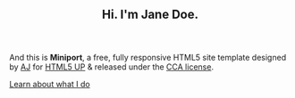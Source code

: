 <div class="wrapper style1 first">
	<article class="container" id="top">
		<div class="row">
			<div class="4u 12u(mobile)">
				<span class="image fit"><img src="/images/miniport/pic00.jpg" alt="" /></span>
			</div>
			<div class="8u 12u(mobile)">
				<header>
					<h1>Hi. I'm <strong>Jane Doe</strong>.</h1>
				</header>
				<p>And this is <strong>Miniport</strong>, a free, fully responsive HTML5 site template designed by <a href="http://twitter.com/ajlkn">AJ</a> for <a href="http://html5up.net">HTML5 UP</a> &amp; released under the <a href="http://html5up.net/license">CCA license</a>.</p>
				<a href="#work" class="button big scrolly">Learn about what I do</a>
			</div>
		</div>
	</article>
</div>